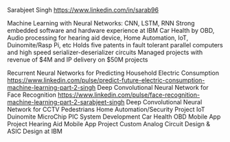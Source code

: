 
Sarabjeet Singh
https://www.linkedin.com/in/sarab96

Machine Learning with Neural Networks: CNN, LSTM, RNN
Strong embedded software and hardware experience at IBM
Car Health by OBD, Audio processing for hearing aid device, Home Automation, IoT, Duinomite/Rasp Pi, etc
Holds five patents in fault tolerant parallel computers and high speed serializer-deserializer circuits
Managed projects with revenue of $4M and IP delivery on $50M projects

Recurrent Neural Networks for Predicting Household Electric Consumption
  https://www.linkedin.com/pulse/predict-future-electric-consumption-machine-learning-part-2-singh
Deep Convolutional Neural Network for Face Recognition
  https://www.linkedin.com/pulse/face-recognition-machine-learning-part-2-sarabjeet-singh
Deep Convolutional Neural Network for CCTV Pedestrians
Home Automation/Security Project
IoT Duinomite MicroChip PIC System Development
Car Health OBD Mobile App Project
Hearing Aid Mobile App Project
Custom Analog Circuit Design & ASIC Design at IBM
